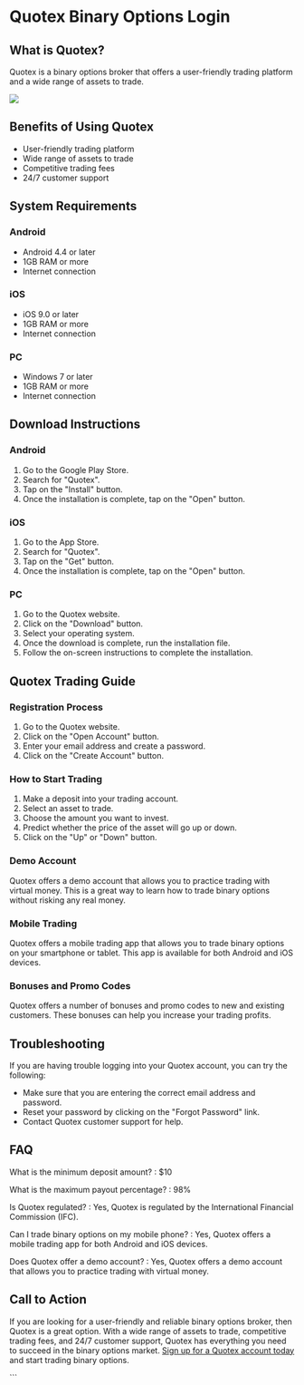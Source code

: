 # Quotex Binary Options Login

## What is Quotex?

Quotex is a binary options broker that offers a user-friendly trading
platform and a wide range of assets to trade.

[![](https://static.quotex.io/files/12_en/300_250.jpg)](https://traff.sbs/brokerqxlid)

## Benefits of Using Quotex

-   User-friendly trading platform
-   Wide range of assets to trade
-   Competitive trading fees
-   24/7 customer support

## System Requirements

### Android

-   Android 4.4 or later
-   1GB RAM or more
-   Internet connection

### iOS

-   iOS 9.0 or later
-   1GB RAM or more
-   Internet connection

### PC

-   Windows 7 or later
-   1GB RAM or more
-   Internet connection

## Download Instructions

### Android

1.  Go to the Google Play Store.
2.  Search for "Quotex".
3.  Tap on the "Install" button.
4.  Once the installation is complete, tap on the "Open" button.

### iOS

1.  Go to the App Store.
2.  Search for "Quotex".
3.  Tap on the "Get" button.
4.  Once the installation is complete, tap on the "Open" button.

### PC

1.  Go to the Quotex website.
2.  Click on the "Download" button.
3.  Select your operating system.
4.  Once the download is complete, run the installation file.
5.  Follow the on-screen instructions to complete the installation.

## Quotex Trading Guide

### Registration Process

1.  Go to the Quotex website.
2.  Click on the "Open Account" button.
3.  Enter your email address and create a password.
4.  Click on the "Create Account" button.

### How to Start Trading

1.  Make a deposit into your trading account.
2.  Select an asset to trade.
3.  Choose the amount you want to invest.
4.  Predict whether the price of the asset will go up or down.
5.  Click on the "Up" or "Down" button.

### Demo Account

Quotex offers a demo account that allows you to practice trading with
virtual money. This is a great way to learn how to trade binary options
without risking any real money.

### Mobile Trading

Quotex offers a mobile trading app that allows you to trade binary
options on your smartphone or tablet. This app is available for both
Android and iOS devices.

### Bonuses and Promo Codes

Quotex offers a number of bonuses and promo codes to new and existing
customers. These bonuses can help you increase your trading profits.

## Troubleshooting

If you are having trouble logging into your Quotex account, you can try
the following:

-   Make sure that you are entering the correct email address and
    password.
-   Reset your password by clicking on the "Forgot Password" link.
-   Contact Quotex customer support for help.

## FAQ

What is the minimum deposit amount?
:   \$10

What is the maximum payout percentage?
:   98%

Is Quotex regulated?
:   Yes, Quotex is regulated by the International Financial Commission
    (IFC).

Can I trade binary options on my mobile phone?
:   Yes, Quotex offers a mobile trading app for both Android and iOS
    devices.

Does Quotex offer a demo account?
:   Yes, Quotex offers a demo account that allows you to practice
    trading with virtual money.

## Call to Action

If you are looking for a user-friendly and reliable binary options
broker, then Quotex is a great option. With a wide range of assets to
trade, competitive trading fees, and 24/7 customer support, Quotex has
everything you need to succeed in the binary options market. [Sign up
for a Quotex account today](\%22https://traff.sbs/brokerqxsignup\%22)
and start trading binary options.

\`\`\`

